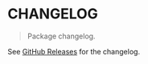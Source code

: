 # CHANGELOG

> Package changelog.

See [GitHub Releases](https://github.com/stdlib-js/math-base-special-factorial/releases) for the changelog.